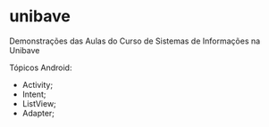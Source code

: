 # unibave
Demonstrações das Aulas do Curso de Sistemas de Informações na Unibave

Tópicos Android:
- Activity;
- Intent;
- ListView;
- Adapter;
